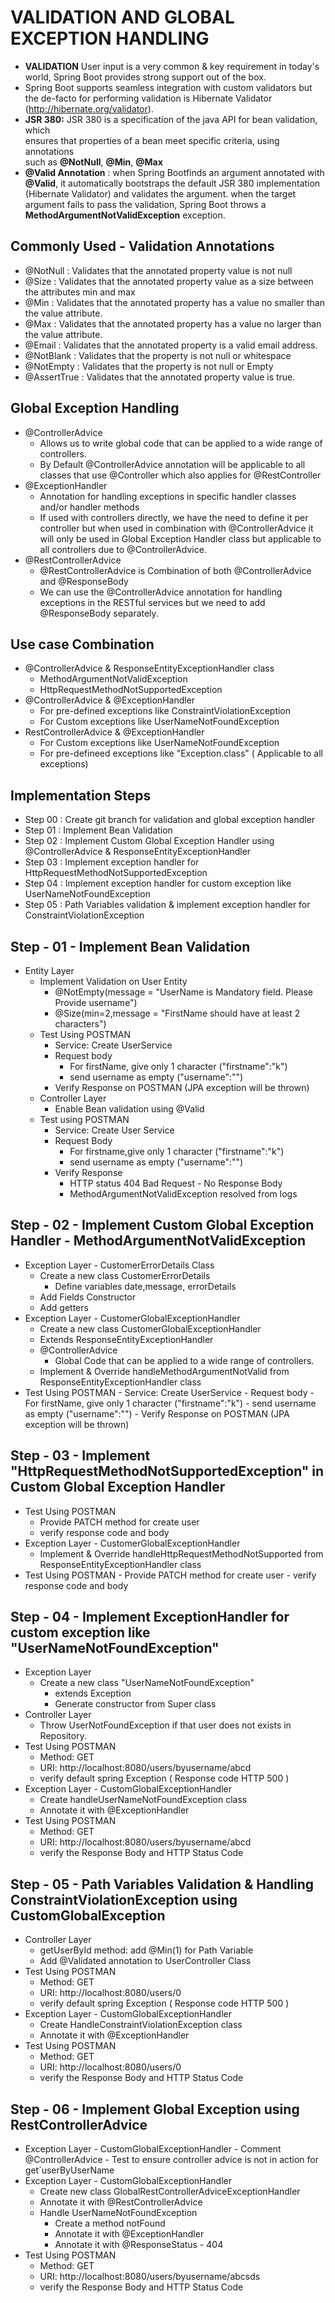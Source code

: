 # VALIDATION AND GLOBAL EXCEPTION HANDLING  
- **VALIDATION** User input is a very common & key requirement in today's world,
    Spring Boot provides strong support out of the box.  
- Spring Boot supports seamless integration with custom validators but the
    de-facto for performing validation is Hibernate Validator  
    (http://hibernate.org/validator).  
- **JSR 380:** JSR 380 is a specification of the java API for bean validation, which  
ensures that properties of a bean meet specific criteria, using annotations  
such as **@NotNull**, **@Min**, **@Max**  
- **@Valid Annotation** : when Spring Bootfinds an argument annotated
with **@Valid**, it automatically bootstraps the default JSR 380
implementation (Hibernate Validator) and validates the argument. when
the target argument fails to pass the validation, Spring Boot throws
a **MethodArgumentNotValidException** exception.
  
## Commonly Used - Validation Annotations  
- @NotNull : Validates that the annotated property value is not null  
- @Size : Validates that the annotated property value as a size between the
attributes min and max
- @Min : Validates that the annotated property has a value no smaller than
the value attribute.
- @Max : Validates that the annotated property has a value no larger than
the value attribute.
- @Email : Validates that the annotated property is a valid email address.
- @NotBlank : Validates that the property is not null or whitespace 
- @NotEmpty : Validates that the property is not null or Empty
- @AssertTrue : Validates that the annotated property value is true.
  
## Global Exception Handling  
- @ControllerAdvice  
    - Allows us to write global code that can be applied to a wide range of controllers.
    - By Default @ControllerAdvice annotation will be applicable to all classes that use
    @Controller which also applies for @RestController  
- @ExceptionHandler  
    - Annotation for handling exceptions in specific handler classes and/or handler
    methods
    - If used with controllers directly, we have the need to define it per controller but
    when used in combination with @ControllerAdvice it will only be used in Global
    Exception Handler class but applicable to all controllers due to @ControllerAdvice.
- @RestControllerAdvice
    - @RestControllerAdvice is Combination of both @ControllerAdvice and @ResponseBody
    - We can use the @ControllerAdvice annotation for handling exceptions in 
    the RESTful services but we need to add @ResponseBody separately.
      
## Use case Combination
- @ControllerAdvice & ResponseEntityExceptionHandler class
    - MethodArgumentNotValidException
    - HttpRequestMethodNotSupportedException
- @ControllerAdvice & @ExceptionHandler
    - For pre-defined exceptions like ConstraintViolationException
    - For Custom exceptions like UserNameNotFoundException
- RestControllerAdvice & @ExceptionHandler
    - For Custom exceptions like UserNameNotFoundException
    - For pre-defineed exceptions like "Exception.class" ( Applicable to all exceptions)            

## Implementation Steps
- Step 00 : Create git branch for validation and global exception handler
- Step 01 : Implement Bean Validation
- Step 02 : Implement Custom Global Exception Handler using @ControllerAdvice
& ResponseEntityExceptionHandler 
- Step 03 : Implement exception handler for 
HttpRequestMethodNotSupportedException 
- Step 04 : Implement exception handler for custom exception like
UserNameNotFoundException
- Step 05 : Path Variables validation & implement exception handler for
ConstraintViolationException  
   
   
## Step - 01 - Implement Bean Validation  
- Entity Layer  
    - Implement Validation on User Entity
        - @NotEmpty(message = "UserName is Mandatory field. Please Provide username")
        - @Size(min=2,message = "FirstName should have at least 2 characters")
    - Test Using POSTMAN
        - Service: Create UserService
        - Request body
            - For firstName, give only 1 character ("firstname":"k")
            - send username as empty ("username":"")
        - Verify Response on POSTMAN (JPA exception will be thrown)
    - Controller Layer
        - Enable Bean validation using @Valid
    - Test using POSTMAN
        - Service: Create User Service
        - Request Body
            - For firstname,give only 1 character  ("firstname":"k")  
            - send username as empty ("username":"")  
        - Verify Response
            - HTTP status 404 Bad Request - No Response Body
            - MethodArgumentNotValidException resolved from logs
              
## Step - 02 - Implement Custom Global Exception Handler - MethodArgumentNotValidException  
- Exception Layer - CustomerErrorDetails Class
    -  Create a new class CustomerErrorDetails
        - Define variables date,message, errorDetails
    - Add Fields Constructor
    - Add getters
- Exception Layer - CustomerGlobalExceptionHandler
    - Create a new class CustomerGlobalExceptionHandler
    - Extends ResponseEntityExceptionHandler   
    - @ControllerAdvice
        - Global Code that can be applied to a wide range of controllers.
    - Implement & Override handleMethodArgumentNotValid from ResponseEntityExceptionHandler class
- Test Using POSTMAN
        - Service: Create UserService
        - Request body
            - For firstName, give only 1 character ("firstname":"k")
            - send username as empty ("username":"")
        - Verify Response on POSTMAN (JPA exception will be thrown)
    
## Step - 03 - Implement "HttpRequestMethodNotSupportedException" in Custom Global Exception Handler  
- Test Using POSTMAN
    - Provide PATCH method for create user
    - verify response code and body
- Exception Layer - CustomerGlobalExceptionHandler 
    - Implement & Override handleHttpRequestMethodNotSupported from ResponseEntityExceptionHandler class
- Test Using POSTMAN
        - Provide PATCH method for create user
         - verify response code and body

## Step - 04 - Implement ExceptionHandler for custom exception like "UserNameNotFoundException"
- Exception Layer
    - Create a new class "UserNameNotFoundException"
        - extends Exception
        - Generate constructor from Super class
- Controller Layer
    - Throw UserNotFoundException if that user does not exists in Repository.           
- Test Using POSTMAN
    - Method: GET
    - URI: http://localhost:8080/users/byusername/abcd
    - verify default spring Exception ( Response code HTTP 500 )
- Exception Layer - CustomGlobalExceptionHandler
    - Create handleUserNameNotFoundException class
    - Annotate it with @ExceptionHandler
- Test Using POSTMAN    
    - Method: GET
    - URI: http://localhost:8080/users/byusername/abcd
    - verify the Response Body and HTTP Status Code  
 
 ## Step - 05 - Path Variables Validation & Handling ConstraintViolationException using CustomGlobalException
 - Controller Layer
      - getUserById method: add @Min(1) for Path Variable
      - Add @Validated annotation to UserController Class 
 - Test Using POSTMAN
     - Method: GET
     - URI: http://localhost:8080/users/0
     - verify default spring Exception ( Response code HTTP 500 )
 - Exception Layer - CustomGlobalExceptionHandler
     - Create HandleConstraintViolationException class
     - Annotate it with @ExceptionHandler
 - Test Using POSTMAN    
     - Method: GET
     - URI: http://localhost:8080/users/0
     - verify the Response Body and HTTP Status Code  
  
 ## Step - 06 - Implement Global Exception using RestControllerAdvice
- Exception Layer - CustomGlobalExceptionHandler
      - Comment @ControllerAdvice
      - Test to ensure controller advice is not in action for get`userByUserName
- Exception Layer - CustomGlobalExceptionHandler
     - Create new class GlobalRestControllerAdviceExceptionHandler
     - Annotate it with @RestControllerAdvice
     - Handle UserNameNotFoundException
        - Create a method notFound
        - Annotate it with @ExceptionHandler
        - Annotate it with @ResponseStatus - 404    
- Test Using POSTMAN    
     - Method: GET
     - URI: http://localhost:8080/users/byusername/abcsds
     - verify the Response Body and HTTP Status Code    
             